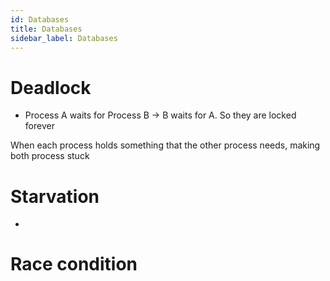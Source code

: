 ```yaml
---
id: Databases
title: Databases
sidebar_label: Databases
---
```


# Deadlock

- Process A waits for Process B -> B waits for A. So they are locked forever

When each process holds something that the other process needs, making both process stuck

# Starvation

-

# Race condition
